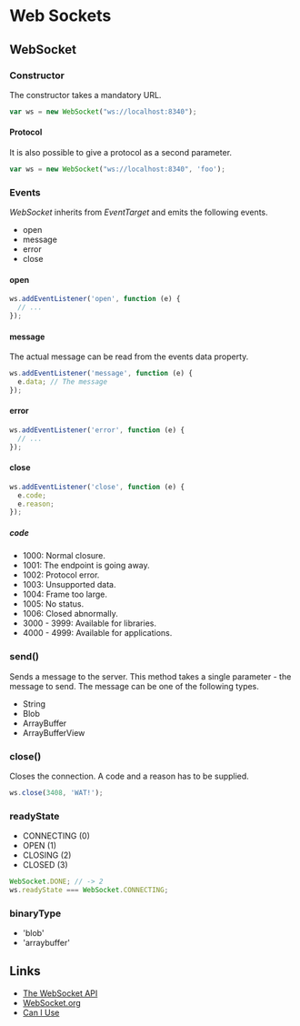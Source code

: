 # Web Sockets

## WebSocket

### Constructor

The constructor takes a mandatory URL.

```javascript
var ws = new WebSocket("ws://localhost:8340");
```

#### Protocol

It is also possible to give a protocol as a second parameter.

```javascript
var ws = new WebSocket("ws://localhost:8340", 'foo');
```

### Events

_WebSocket_ inherits from _EventTarget_ and emits the following events.

- open
- message
- error
- close

#### open

```javascript
ws.addEventListener('open', function (e) {
  // ...
});
```

#### message

The actual message can be read from the events data property.

```javascript
ws.addEventListener('message', function (e) {
  e.data; // The message
});
```

#### error

```javascript
ws.addEventListener('error', function (e) {
  // ...
});
```

#### close

```javascript
ws.addEventListener('close', function (e) {
  e.code;
  e.reason;
});
```

##### code

- 1000: Normal closure.
- 1001: The endpoint is going away.
- 1002: Protocol error.
- 1003: Unsupported data.
- 1004: Frame too large.
- 1005: No status.
- 1006: Closed abnormally.
- 3000 - 3999: Available for libraries.
- 4000 - 4999: Available for applications.

### send()

Sends a message to the server. This method takes a single parameter - the message to send. The message can be one of the following types.

- String
- Blob
- ArrayBuffer
- ArrayBufferView

### close()

Closes the connection. A code and a reason has to be supplied.

```javascript
ws.close(3408, 'WAT!');
```

### readyState

- CONNECTING (0)
- OPEN (1)
- CLOSING (2)
- CLOSED (3)

```javascript
WebSocket.DONE; // -> 2
ws.readyState === WebSocket.CONNECTING;
```

### binaryType

- 'blob'
- 'arraybuffer'


## Links

- [The WebSocket API](http://www.w3.org/TR/websockets/)
- [WebSocket.org](http://www.websocket.org/)
- [Can I Use](http://caniuse.com/#feat=websockets)